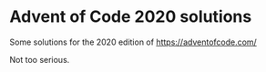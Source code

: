# Advent of Code 2020 solutions

Some solutions for the 2020 edition of https://adventofcode.com/

Not too serious.
